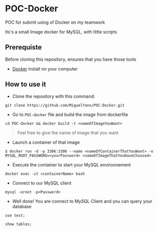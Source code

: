 # POC-Docker
POC for submit using of Docker on my teamwork

Its's a small Image docker for MySQL, with little scripts

## Prerequiste

Before cloning this repository, ensures that you have those tools

* [Docker](https://docs.docker.com/docker-for-windows/install/) install on your computer

## How to use it

* Clone the repository with this command: 

```shell
git clone https://github.com/MiguelYann/POC-Docker.git
```

* Go to ``POC-docker`` file and build the image from dockerfile

```shell
cd POC-docker && docker build -t <nameOfImageYouWant>
```
> Feel free to give the name of image that you want

* Launch a container of that image

```shell
$ docker run -d -p 3306:3306 --name <nameOfContainerThatYouWant> -e MYSQL_ROOT_PASSWORD=<yourPassword> <nameOfImageThatYouHaveChoosed>
```

* Execute the container to start your MySQL environnement

```shell
docker exec -it <containerName> bash
```

* Connect to our MySQL client

```shell
mysql -uroot -p<Password>
```

* Well done! You are connect to MySQL Client and you can query your database

```shell
use test;
```

```shell
show tables;
```






